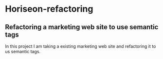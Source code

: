 # Horiseon-refactoring

## Refactoring a marketing web site to use semantic tags

In this project I am taking a existing marketing web site and refactoring it to us semantic tags.


